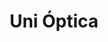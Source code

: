 ---
title: "Uni Óptica"
url: /cochabamba/uni-optica-calle-guerrilleros-jose-miguel-lanza/
shop: óptico
---